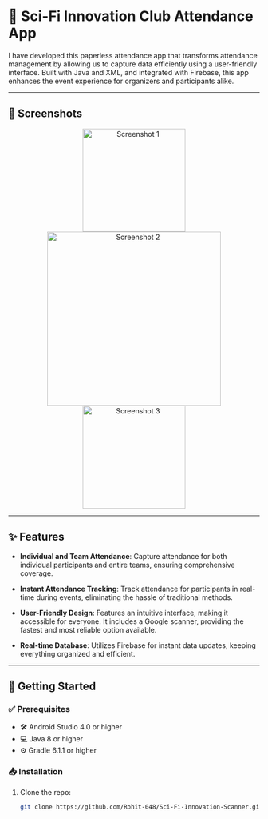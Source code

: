 # 🎉 Sci-Fi Innovation Club Attendance App

I have developed this paperless attendance app that transforms attendance management by allowing us to capture data efficiently using a user-friendly interface. Built with Java and XML, and integrated with Firebase, this app enhances the event experience for organizers and participants alike.

---

## 📸 Screenshots

<p align="center">
  <img src="https://github.com/user-attachments/assets/0a57e45b-147a-4296-9b09-2fa5bd5f317c" width="206" alt="Screenshot 1">
  <img src="https://github.com/user-attachments/assets/9c90c341-762c-4985-8c68-c1bc4536205c" width="348" alt="Screenshot 2">
  <img src="https://github.com/user-attachments/assets/95035303-0cc9-4a27-9922-617ec9792c38" width="206" alt="Screenshot 3">
</p>

---

## ✨ Features

- **Individual and Team Attendance**: Capture attendance for both individual participants and entire teams, ensuring comprehensive coverage.
  
- **Instant Attendance Tracking**: Track attendance for participants in real-time during events, eliminating the hassle of traditional methods.

- **User-Friendly Design**: Features an intuitive interface, making it accessible for everyone. It includes a Google scanner, providing the fastest and most reliable option available.

- **Real-time Database**: Utilizes Firebase for instant data updates, keeping everything organized and efficient.

---

## 🚀 Getting Started

### ✅ Prerequisites

- 🛠 Android Studio 4.0 or higher
- 💻 Java 8 or higher
- ⚙ Gradle 6.1.1 or higher

### 📥 Installation

1. Clone the repo:
   ```bash
   git clone https://github.com/Rohit-048/Sci-Fi-Innovation-Scanner.git
